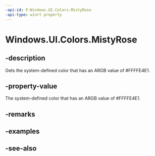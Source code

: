 ```yaml
---
-api-id: P:Windows.UI.Colors.MistyRose
-api-type: winrt property
---
```


<!-- Property syntax
public Windows.UI.Color MistyRose { get; }
-->

# Windows.UI.Colors.MistyRose

## -description

Gets the system-defined color that has an ARGB value of #FFFFE4E1.



## -property-value

The system-defined color that has an ARGB value of #FFFFE4E1.

## -remarks

## -examples

## -see-also
